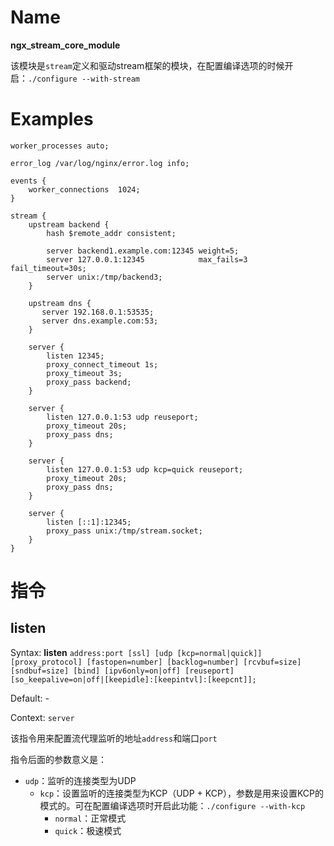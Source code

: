 # Name #

**ngx\_stream\_core\_module**

该模块是`stream`定义和驱动stream框架的模块，在配置编译选项的时候开启：`./configure --with-stream`

# Examples #

```
worker_processes auto;

error_log /var/log/nginx/error.log info;

events {
    worker_connections  1024;
}

stream {
    upstream backend {
        hash $remote_addr consistent;

        server backend1.example.com:12345 weight=5;
        server 127.0.0.1:12345            max_fails=3 fail_timeout=30s;
        server unix:/tmp/backend3;
    }

    upstream dns {
       server 192.168.0.1:53535;
       server dns.example.com:53;
    }

    server {
        listen 12345;
        proxy_connect_timeout 1s;
        proxy_timeout 3s;
        proxy_pass backend;
    }

    server {
        listen 127.0.0.1:53 udp reuseport;
        proxy_timeout 20s;
        proxy_pass dns;
    }

    server {
        listen 127.0.0.1:53 udp kcp=quick reuseport;
        proxy_timeout 20s;
        proxy_pass dns;
    }

    server {
        listen [::1]:12345;
        proxy_pass unix:/tmp/stream.socket;
    }
}
```

# 指令 #

## listen ##

Syntax: **listen** `address:port [ssl] [udp [kcp=normal|quick]] [proxy_protocol] [fastopen=number] [backlog=number] [rcvbuf=size] [sndbuf=size] [bind] [ipv6only=on|off] [reuseport] [so_keepalive=on|off|[keepidle]:[keepintvl]:[keepcnt]];`

Default: -

Context: `server`

该指令用来配置流代理监听的地址`address`和端口`port`

指令后面的参数意义是：

* `udp`：监听的连接类型为UDP
    - `kcp`：设置监听的连接类型为KCP（UDP + KCP），参数是用来设置KCP的模式的。可在配置编译选项时开启此功能：`./configure --with-kcp`
        - `normal`：正常模式
        - `quick`：极速模式